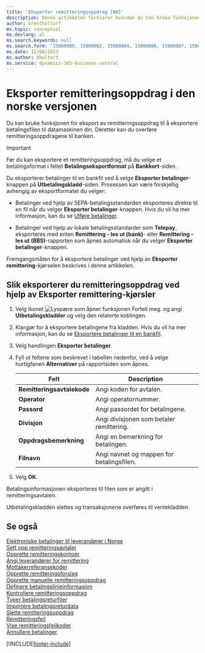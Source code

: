 ```yaml
---
title: 'Eksporter remitteringsoppdrag [NO]'
description: Denne artikkelen forklarer hvordan du kan bruke funksjonen for eksport av remitteringsoppdrag til å eksportere betalingsfilen til datamaskinen din i den norske versjonen av Business Central.
author: brentholtorf
ms.topic: conceptual
ms.devlang: al
ms.search.keywords: null
ms.search.form: '15000000, 15000002, 15000004, 15000006, 15000007, 15000010'
ms.date: 12/08/2023
ms.author: bholtorf
ms.service: dynamics-365-business-central
---
```

# <a name="export-remittance-payments-in-the-norwegian-version"></a>Eksporter remitteringsoppdrag i den norske versjonen

Du kan bruke funksjonen for eksport av remitteringsoppdrag til å eksportere betalingsfilen til datamaskinen din. Deretter kan du overføre remitteringsoppdragene til banken.  

> [!IMPORTANT]  
>  Før du kan eksportere et remitteringsoppdrag, må du velge et betalingsformat i feltet **Betalingseksportformat** på **Bankkort**-siden.  

Du eksporterer betalinger til en bankfil ved å velge **Eksporter betalinger**-knappen på **Utbetalingskladd**-siden. Prosessen kan være forskjellig avhengig av eksportformatet du velger:  

- Betalinger ved hjelp av SEPA-betalingsstandarden eksporteres direkte til en fil når du velger **Eksporter betalinger**-knappen. Hvis du vil ha mer informasjon, kan du se [Utføre betalinger](../../payables-make-payments.md).  

- Betalinger ved hjelp av lokale betalingsstandarder som **Telepay**, eksporteres med enten **Remittering - les ut (bank)**- eller **Remittering - les ut (BBS)**-rapporten som åpnes automatisk når du velger **Eksporter betalinger**-knappen.  

Fremgangsmåten for å eksportere betalinger ved hjelp av **Eksporter remittering**-kjørselen beskrives i denne artikkelen.  

## <a name="to-export-remittance-payments-using-the-remittance---export-batch-jobs"></a>Slik eksporterer du remitteringsoppdrag ved hjelp av Eksporter remittering-kjørsler

1.  Velg ikonet ![Lyspære som åpner funksjonen Fortell meg.](../../media/ui-search/search_small.png "Fortell hva du vil gjøre") og angi **Utbetalingskladder** og velg den relaterte koblingen.  
2.  Klargjør for å eksportere betalingene fra kladden. Hvis du vil ha mer informasjon, kan du se [Eksportere betalinger til en bankfil](../../finance-make-payments-with-bank-data-conversion-service-or-sepa-credit-transfer.md#exporting-payments-to-a-bank-file).  
3.  Velg handlingen **Eksporter betalinger**.  
4.  Fyll ut feltene som beskrevet i tabellen nedenfor, ved å velge hurtigfanen **Alternativer** på rapportsiden som åpnes.  

    |Felt|Description|  
    |---------------------------------|---------------------------------------|  
    |**Remitteringsavtalekode**|Angi koden for avtalen.|  
    |**Operator**|Angi operatornummer.|  
    |**Passord**|Angi passordet for betalingene.|  
    |**Divisjon**|Angi divisjonen som betaler remittering.|  
    |**Oppdragsbemerkning**|Angi en bemerkning for betalingen.|  
    |**Filnavn**|Angi navnet og mappen for betalingsfilen.|  

5.  Velg **OK**.  

Betalingsinformasjonen eksporteres til filen som er angitt i remitteringsavtalen.  

Utbetalingskladden slettes og transaksjonene overføres til ventekladden.  

## <a name="see-also"></a>Se også
 [Elektroniske betalinger til leverandører i Norge](electronic-payments-to-vendors-in-norway.md)   
 [Sett opp remitteringsavtaler](how-to-set-up-remittance-agreements.md)   
 [Opprette remitteringskontoer](how-to-create-remittance-accounts.md)   
 [Angi leverandører for remittering](how-to-set-up-vendors-for-remittance.md)   
 [Mottakerreferansekoder](recipient-reference-codes.md)   
 [Opprette remitteringsforslag](how-to-create-remittance-suggestions.md)   
 [Opprette manuelle remitteringsoppdrag](how-to-create-manual-remittance-payments.md)   
 [Definere betalingslinjeinformasjon](how-to-set-up-payment-line-information.md)   
 [Kontrollere remitteringsoppdrag](how-to-test-remittance-payments.md)   
 [Typer betalingsreturfiler](types-of-payment-returns-files.md)   
 [Importere betalingsreturdata](how-to-import-payment-return-data.md)   
 [Slette remitteringsoppdrag](how-to-delete-remittance-payment-orders.md)   
 [Remitteringsfeil](remittance-errors.md)   
 [Vise remitteringsfeilkoder](how-to-view-remittance-error-codes.md)   
 [Annullere betalinger](how-to-cancel-payments.md)


[!INCLUDE[footer-include](../../includes/footer-banner.md)]
